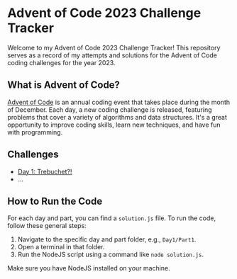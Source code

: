

# Advent of Code 2023 Challenge Tracker

Welcome to my Advent of Code 2023 Challenge Tracker! This repository serves as a record of my attempts and solutions for the Advent of Code coding challenges for the year 2023.

## What is Advent of Code?

[Advent of Code](https://adventofcode.com/) is an annual coding event that takes place during the month of December. Each day, a new coding challenge is released, featuring problems that cover a variety of algorithms and data structures. It's a great opportunity to improve coding skills, learn new techniques, and have fun with programming.

## Challenges

- [Day 1: Trebuchet?!](./Day1)
- ...

## How to Run the Code

For each day and part, you can find a `solution.js` file. To run the code, follow these general steps:

1. Navigate to the specific day and part folder, e.g., `Day1/Part1`.
2. Open a terminal in that folder.
3. Run the NodeJS script using a command like `node solution.js`.

Make sure you have NodeJS installed on your machine.
